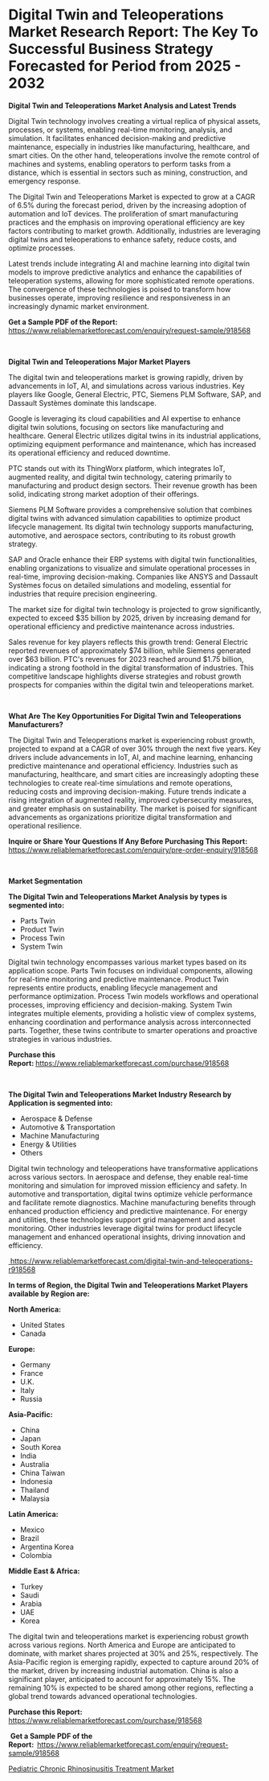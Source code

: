 <p><h1>Digital Twin and Teleoperations Market Research Report: The Key To Successful Business Strategy Forecasted for Period from 2025 - 2032</h1></p><p><strong>Digital Twin and Teleoperations Market Analysis and Latest Trends</strong></p>
<p><p>Digital Twin technology involves creating a virtual replica of physical assets, processes, or systems, enabling real-time monitoring, analysis, and simulation. It facilitates enhanced decision-making and predictive maintenance, especially in industries like manufacturing, healthcare, and smart cities. On the other hand, teleoperations involve the remote control of machines and systems, enabling operators to perform tasks from a distance, which is essential in sectors such as mining, construction, and emergency response.</p><p>The Digital Twin and Teleoperations Market is expected to grow at a CAGR of 6.5% during the forecast period, driven by the increasing adoption of automation and IoT devices. The proliferation of smart manufacturing practices and the emphasis on improving operational efficiency are key factors contributing to market growth. Additionally, industries are leveraging digital twins and teleoperations to enhance safety, reduce costs, and optimize processes. </p><p>Latest trends include integrating AI and machine learning into digital twin models to improve predictive analytics and enhance the capabilities of teleoperation systems, allowing for more sophisticated remote operations. The convergence of these technologies is poised to transform how businesses operate, improving resilience and responsiveness in an increasingly dynamic market environment.</p></p>
<p><strong>Get a Sample PDF of the Report:&nbsp;</strong> <a href="https://www.reliablemarketforecast.com/enquiry/request-sample/918568?utm_campaign=2633&utm_medium=2&utm_source=Github&utm_content=ia&utm_term=07032025&utm_id=digital-twin-and-teleoperations">https://www.reliablemarketforecast.com/enquiry/request-sample/918568</a></p>
<p>&nbsp;</p>
<p><strong>Digital Twin and Teleoperations Major Market Players</strong></p>
<p><p>The digital twin and teleoperations market is growing rapidly, driven by advancements in IoT, AI, and simulations across various industries. Key players like Google, General Electric, PTC, Siemens PLM Software, SAP, and Dassault Systèmes dominate this landscape.</p><p>Google is leveraging its cloud capabilities and AI expertise to enhance digital twin solutions, focusing on sectors like manufacturing and healthcare. General Electric utilizes digital twins in its industrial applications, optimizing equipment performance and maintenance, which has increased its operational efficiency and reduced downtime.</p><p>PTC stands out with its ThingWorx platform, which integrates IoT, augmented reality, and digital twin technology, catering primarily to manufacturing and product design sectors. Their revenue growth has been solid, indicating strong market adoption of their offerings.</p><p>Siemens PLM Software provides a comprehensive solution that combines digital twins with advanced simulation capabilities to optimize product lifecycle management. Its digital twin technology supports manufacturing, automotive, and aerospace sectors, contributing to its robust growth strategy.</p><p>SAP and Oracle enhance their ERP systems with digital twin functionalities, enabling organizations to visualize and simulate operational processes in real-time, improving decision-making. Companies like ANSYS and Dassault Systèmes focus on detailed simulations and modeling, essential for industries that require precision engineering.</p><p>The market size for digital twin technology is projected to grow significantly, expected to exceed $35 billion by 2025, driven by increasing demand for operational efficiency and predictive maintenance across industries.</p><p>Sales revenue for key players reflects this growth trend: General Electric reported revenues of approximately $74 billion, while Siemens generated over $63 billion. PTC's revenues for 2023 reached around $1.75 billion, indicating a strong foothold in the digital transformation of industries. This competitive landscape highlights diverse strategies and robust growth prospects for companies within the digital twin and teleoperations market.</p></p>
<p>&nbsp;</p>
<p><strong>What Are The Key Opportunities For Digital Twin and Teleoperations Manufacturers?</strong></p>
<p><p>The Digital Twin and Teleoperations market is experiencing robust growth, projected to expand at a CAGR of over 30% through the next five years. Key drivers include advancements in IoT, AI, and machine learning, enhancing predictive maintenance and operational efficiency. Industries such as manufacturing, healthcare, and smart cities are increasingly adopting these technologies to create real-time simulations and remote operations, reducing costs and improving decision-making. Future trends indicate a rising integration of augmented reality, improved cybersecurity measures, and greater emphasis on sustainability. The market is poised for significant advancements as organizations prioritize digital transformation and operational resilience.</p></p>
<p><strong>Inquire or Share Your Questions If Any Before Purchasing This Report:</strong> <a href="https://www.reliablemarketforecast.com/enquiry/pre-order-enquiry/918568?utm_campaign=2633&utm_medium=2&utm_source=Github&utm_content=ia&utm_term=07032025&utm_id=digital-twin-and-teleoperations">https://www.reliablemarketforecast.com/enquiry/pre-order-enquiry/918568</a></p>
<p>&nbsp;</p>
<p><strong>Market Segmentation</strong></p>
<p><strong>The Digital Twin and Teleoperations Market Analysis by types is segmented into:</strong></p>
<p><ul><li>Parts Twin</li><li>Product Twin</li><li>Process Twin</li><li>System Twin</li></ul></p>
<p><p>Digital twin technology encompasses various market types based on its application scope. Parts Twin focuses on individual components, allowing for real-time monitoring and predictive maintenance. Product Twin represents entire products, enabling lifecycle management and performance optimization. Process Twin models workflows and operational processes, improving efficiency and decision-making. System Twin integrates multiple elements, providing a holistic view of complex systems, enhancing coordination and performance analysis across interconnected parts. Together, these twins contribute to smarter operations and proactive strategies in various industries.</p></p>
<p><strong>Purchase this Report:&nbsp;</strong><a href="https://www.reliablemarketforecast.com/purchase/918568?utm_campaign=2633&utm_medium=2&utm_source=Github&utm_content=ia&utm_term=07032025&utm_id=digital-twin-and-teleoperations">https://www.reliablemarketforecast.com/purchase/918568</a></p>
<p>&nbsp;</p>
<p><strong>The Digital Twin and Teleoperations Market Industry Research by Application is segmented into:</strong></p>
<p><ul><li>Aerospace & Defense</li><li>Automotive & Transportation</li><li>Machine Manufacturing</li><li>Energy & Utilities</li><li>Others</li></ul></p>
<p><p>Digital twin technology and teleoperations have transformative applications across various sectors. In aerospace and defense, they enable real-time monitoring and simulation for improved mission efficiency and safety. In automotive and transportation, digital twins optimize vehicle performance and facilitate remote diagnostics. Machine manufacturing benefits through enhanced production efficiency and predictive maintenance. For energy and utilities, these technologies support grid management and asset monitoring. Other industries leverage digital twins for product lifecycle management and enhanced operational insights, driving innovation and efficiency.</p></p>
<p><a href="https://www.reliablemarketforecast.com/digital-twin-and-teleoperations-r918568?utm_campaign=2633&utm_medium=2&utm_source=Github&utm_content=ia&utm_term=07032025&utm_id=digital-twin-and-teleoperations">&nbsp;https://www.reliablemarketforecast.com/digital-twin-and-teleoperations-r918568</a></p>
<p><strong>In terms of Region, the Digital Twin and Teleoperations Market Players available by Region are:</strong></p>
<p>
    <p> <strong> North America: </strong>
        <ul>
            <li>United States</li>
            <li>Canada</li>
        </ul>
        </p> 
    <p> <strong> Europe: </strong>
        <ul>
            <li>Germany</li>
            <li>France</li>
            <li>U.K.</li>
            <li>Italy</li>
            <li>Russia</li>
        </ul>
        </p> 
    <p> <strong> Asia-Pacific: </strong>
        <ul>
            <li>China</li>
            <li>Japan</li>
            <li>South Korea</li>
            <li>India</li>
            <li>Australia</li>
            <li>China Taiwan</li>
            <li>Indonesia</li>
            <li>Thailand</li>
            <li>Malaysia</li>
        </ul>
        </p> 
    <p> <strong> Latin America: </strong>
        <ul>
            <li>Mexico</li>
            <li>Brazil</li>
            <li>Argentina Korea</li>
            <li>Colombia</li>
        </ul>
        </p> 
    <p> <strong> Middle East & Africa: </strong>
        <ul>
            <li>Turkey</li>
            <li>Saudi</li>
            <li>Arabia</li>
            <li>UAE</li>
            <li>Korea</li>
        </ul>
    </p>
    </p>
<p><p>The digital twin and teleoperations market is experiencing robust growth across various regions. North America and Europe are anticipated to dominate, with market shares projected at 30% and 25%, respectively. The Asia-Pacific region is emerging rapidly, expected to capture around 20% of the market, driven by increasing industrial automation. China is also a significant player, anticipated to account for approximately 15%. The remaining 10% is expected to be shared among other regions, reflecting a global trend towards advanced operational technologies.</p></p>
<p><strong>Purchase this Report: </strong><a href="https://www.reliablemarketforecast.com/purchase/918568?utm_campaign=2633&utm_medium=2&utm_source=Github&utm_content=ia&utm_term=07032025&utm_id=digital-twin-and-teleoperations">https://www.reliablemarketforecast.com/purchase/918568</a></p>
<p>&nbsp;<strong>Get a Sample PDF of the Report:&nbsp;&nbsp;</strong><a href="https://www.reliablemarketforecast.com/enquiry/request-sample/918568?utm_campaign=2633&utm_medium=2&utm_source=Github&utm_content=ia&utm_term=07032025&utm_id=digital-twin-and-teleoperations">https://www.reliablemarketforecast.com/enquiry/request-sample/918568</a></p>
<p><strong></strong></p>
<p><p><a href="https://github.com/antonioc6hal/Market-Research-Report-List-1/blob/main/pediatric-chronic-rhinosinusitis-treatment-market.md?utm_campaign=2633&utm_medium=2&utm_source=Github&utm_content=ia&utm_term=07032025&utm_id=digital-twin-and-teleoperations">Pediatric Chronic Rhinosinusitis Treatment Market</a></p></p>